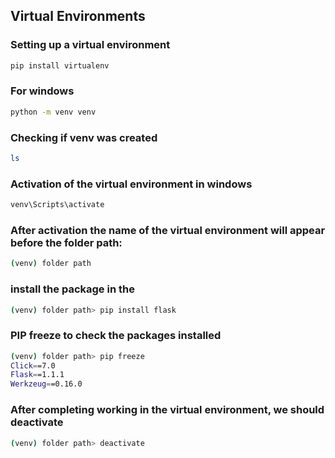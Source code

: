 ## Virtual Environments

### Setting up a virtual environment
```sh
pip install virtualenv
```

### For windows
```sh
python -m venv venv
```

### Checking if venv was created
```sh
ls
```

### Activation of the virtual environment in windows
```sh
venv\Scripts\activate
```

### After activation the name of the virtual environment will appear before the folder path:
```sh
(venv) folder path
```

### install the package in the 
```sh
(venv) folder path> pip install flask
```

### PIP freeze to check the packages installed
```sh
(venv) folder path> pip freeze
Click==7.0
Flask==1.1.1
Werkzeug==0.16.0
```

### After completing working in the virtual environment, we should deactivate
```sh
(venv) folder path> deactivate
```